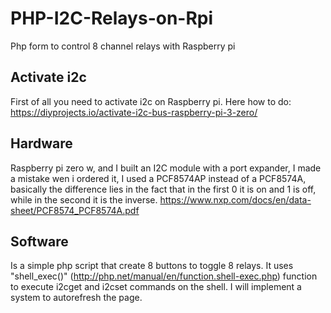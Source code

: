 # PHP-I2C-Relays-on-Rpi
Php form to control 8 channel relays with Raspberry pi

## Activate i2c
First of all you need to activate i2c on Raspberry pi.
Here how to do: https://diyprojects.io/activate-i2c-bus-raspberry-pi-3-zero/

## Hardware
Raspberry pi zero w, and I built an I2C module with a port expander, I made a mistake wen i ordered it, I used a PCF8574AP instead of a PCF8574A, basically the difference lies in the fact that in the first 0 it is on and 1 is off, while in the second it is the inverse.
https://www.nxp.com/docs/en/data-sheet/PCF8574_PCF8574A.pdf

## Software
Is a simple php script that create 8 buttons to toggle 8 relays. It uses "shell_exec()" (http://php.net/manual/en/function.shell-exec.php) function to execute i2cget and i2cset commands on the shell. I will implement a system to autorefresh the page.
